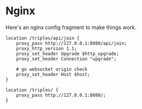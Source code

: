 # Nginx

Here's an nginx config fragment to make things work.

    location /triples/api/join {
        proxy_pass http://127.0.0.1:8080/api/join;
        proxy_http_version 1.1;
        proxy_set_header Upgrade $http_upgrade;
        proxy_set_header Connection "upgrade";

        # go websocket origin check
        proxy_set_header Host $host;
    }

    location /triples/ {
        proxy_pass http://127.0.0.1:8080/;
    }
